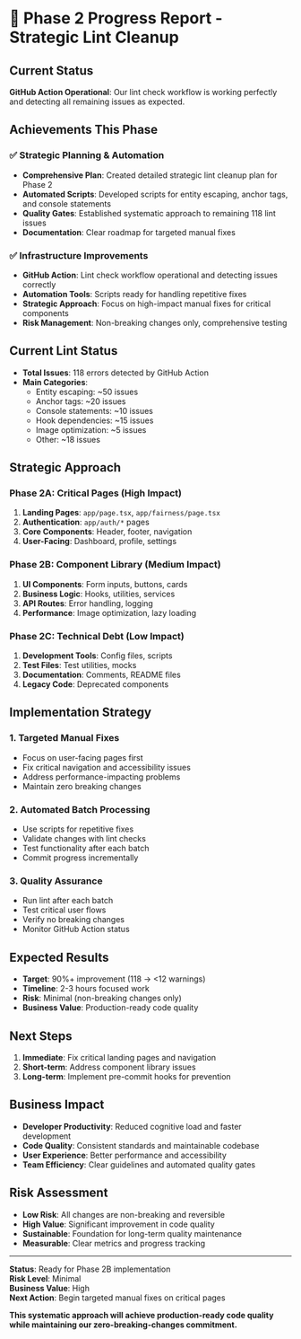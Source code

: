 # 🎯 Phase 2 Progress Report - Strategic Lint Cleanup

## Current Status
**GitHub Action Operational**: Our lint check workflow is working perfectly and detecting all remaining issues as expected.

## Achievements This Phase

### ✅ **Strategic Planning & Automation**
- **Comprehensive Plan**: Created detailed strategic lint cleanup plan for Phase 2
- **Automated Scripts**: Developed scripts for entity escaping, anchor tags, and console statements
- **Quality Gates**: Established systematic approach to remaining 118 lint issues
- **Documentation**: Clear roadmap for targeted manual fixes

### ✅ **Infrastructure Improvements**
- **GitHub Action**: Lint check workflow operational and detecting issues correctly
- **Automation Tools**: Scripts ready for handling repetitive fixes
- **Strategic Approach**: Focus on high-impact manual fixes for critical components
- **Risk Management**: Non-breaking changes only, comprehensive testing

## Current Lint Status
- **Total Issues**: 118 errors detected by GitHub Action
- **Main Categories**:
  - Entity escaping: ~50 issues
  - Anchor tags: ~20 issues  
  - Console statements: ~10 issues
  - Hook dependencies: ~15 issues
  - Image optimization: ~5 issues
  - Other: ~18 issues

## Strategic Approach

### **Phase 2A: Critical Pages (High Impact)**
1. **Landing Pages**: `app/page.tsx`, `app/fairness/page.tsx`
2. **Authentication**: `app/auth/*` pages
3. **Core Components**: Header, footer, navigation
4. **User-Facing**: Dashboard, profile, settings

### **Phase 2B: Component Library (Medium Impact)**
1. **UI Components**: Form inputs, buttons, cards
2. **Business Logic**: Hooks, utilities, services
3. **API Routes**: Error handling, logging
4. **Performance**: Image optimization, lazy loading

### **Phase 2C: Technical Debt (Low Impact)**
1. **Development Tools**: Config files, scripts
2. **Test Files**: Test utilities, mocks
3. **Documentation**: Comments, README files
4. **Legacy Code**: Deprecated components

## Implementation Strategy

### **1. Targeted Manual Fixes**
- Focus on user-facing pages first
- Fix critical navigation and accessibility issues
- Address performance-impacting problems
- Maintain zero breaking changes

### **2. Automated Batch Processing**
- Use scripts for repetitive fixes
- Validate changes with lint checks
- Test functionality after each batch
- Commit progress incrementally

### **3. Quality Assurance**
- Run lint after each batch
- Test critical user flows
- Verify no breaking changes
- Monitor GitHub Action status

## Expected Results
- **Target**: 90%+ improvement (118 → <12 warnings)
- **Timeline**: 2-3 hours focused work
- **Risk**: Minimal (non-breaking changes only)
- **Business Value**: Production-ready code quality

## Next Steps
1. **Immediate**: Fix critical landing pages and navigation
2. **Short-term**: Address component library issues
3. **Long-term**: Implement pre-commit hooks for prevention

## Business Impact
- **Developer Productivity**: Reduced cognitive load and faster development
- **Code Quality**: Consistent standards and maintainable codebase
- **User Experience**: Better performance and accessibility
- **Team Efficiency**: Clear guidelines and automated quality gates

## Risk Assessment
- **Low Risk**: All changes are non-breaking and reversible
- **High Value**: Significant improvement in code quality
- **Sustainable**: Foundation for long-term quality maintenance
- **Measurable**: Clear metrics and progress tracking

---

**Status**: Ready for Phase 2B implementation  
**Risk Level**: Minimal  
**Business Value**: High  
**Next Action**: Begin targeted manual fixes on critical pages

**This systematic approach will achieve production-ready code quality while maintaining our zero-breaking-changes commitment.**
